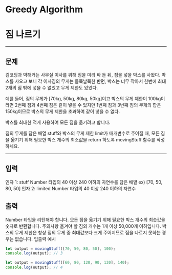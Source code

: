 # Greedy Algorithm
# 짐 나르기
---

## 문제
김코딩과 박해커는 사무실 이사를 위해 짐을 미리 싸 둔 뒤, 짐을 넣을 박스를 사왔다. 박스를 사오고 보니 각 이사짐의 무게는 들쭉날쭉한 반면, 박스는 너무 작아서 한번에 최대 2개의 짐 밖에 넣을 수 없었고 무게 제한도 있었다.

예를 들어, 짐의 무게가 [70kg, 50kg, 80kg, 50kg]이고 박스의 무게 제한이 100kg이라면 2번째 짐과 4번째 짐은 같이 넣을 수 있지만 1번째 짐과 3번째 짐의 무게의 합은 150kg이므로 박스의 무게 제한을 초과하여 같이 넣을 수 없다.

박스를 최대한 적게 사용하여 모든 짐을 옮기려고 합니다.

짐의 무게를 담은 배열 stuff와 박스의 무게 제한 limit가 매개변수로 주어질 때, 모든 짐을 옮기기 위해 필요한 박스 개수의 최소값을 return 하도록 movingStuff 함수를 작성하세요.

---

## 입력
인자 1: stuff
Number 타입의 40 이상 240 이하의 자연수를 담은 배열
ex) [70, 50, 80, 50]
인자 2: limited
Number 타입의 40 이상 240 이하의 자연수

## 출력
Number 타입을 리턴해야 합니다.
모든 짐을 옮기기 위해 필요한 박스 개수의 최솟값을 숫자로 반환합니다.
주의사항
옮겨야 할 짐의 개수는 1개 이상 50,000개 이하입니다.
박스의 무게 제한은 항상 짐의 무게 중 최대값보다 크게 주어지므로 짐을 나르지 못하는 경우는 없습니다.
입출력 예시

```js
let output = movingStuff([70, 50, 80, 50], 100);
console.log(output); // 3

let output = movingStuff([60, 80, 120, 90, 130], 140);
console.log(output); // 4
```